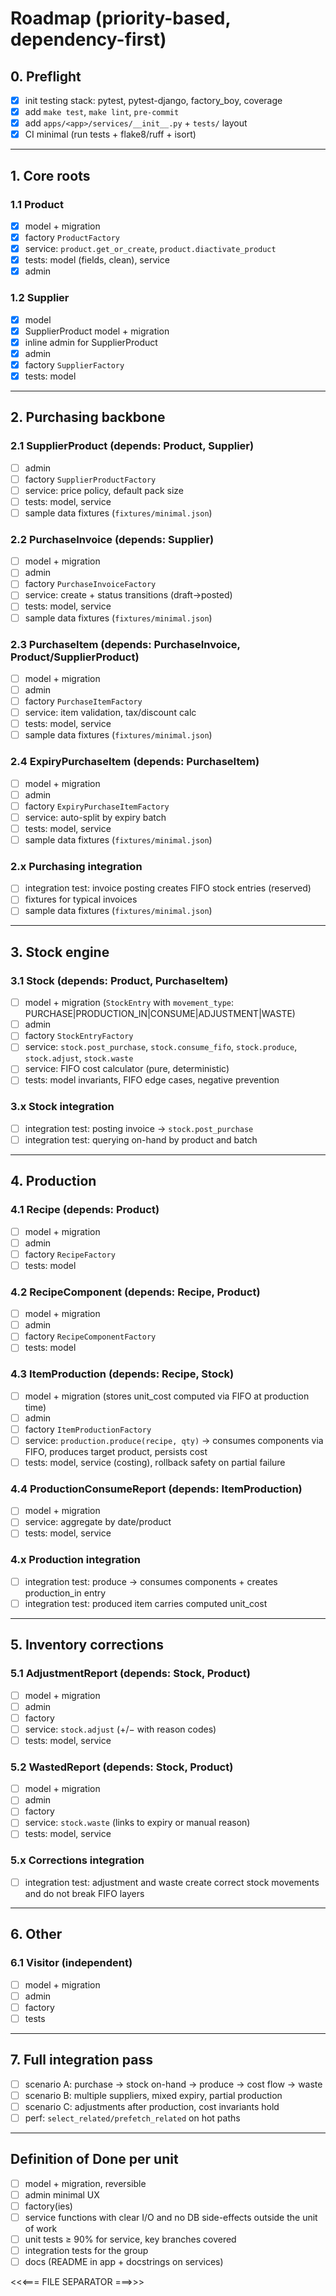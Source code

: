 # Roadmap (priority-based, dependency-first)

## 0. Preflight

- [x] init testing stack: pytest, pytest-django, factory_boy, coverage
- [x] add `make test`, `make lint`, `pre-commit`
- [x] add `apps/<app>/services/__init__.py` + `tests/` layout
- [x] CI minimal (run tests + flake8/ruff + isort)

---

## 1. Core roots

### 1.1 Product

- [x] model + migration
- [x] factory `ProductFactory`
- [x] service: `product.get_or_create`, `product.diactivate_product`
- [x] tests: model (fields, clean), service
- [x] admin

### 1.2 Supplier

- [x] model
- [x] SupplierProduct model + migration
- [x] inline admin for SupplierProduct
- [x] admin
- [x] factory `SupplierFactory`
- [x] tests: model

---

## 2. Purchasing backbone

### 2.1 SupplierProduct (depends: Product, Supplier)

- [ ] admin
- [ ] factory `SupplierProductFactory`
- [ ] service: price policy, default pack size
- [ ] tests: model, service
- [ ] sample data fixtures (`fixtures/minimal.json`)

### 2.2 PurchaseInvoice (depends: Supplier)

- [ ] model + migration
- [ ] admin
- [ ] factory `PurchaseInvoiceFactory`
- [ ] service: create + status transitions (draft→posted)
- [ ] tests: model, service
- [ ] sample data fixtures (`fixtures/minimal.json`)

### 2.3 PurchaseItem (depends: PurchaseInvoice, Product/SupplierProduct)

- [ ] model + migration
- [ ] admin
- [ ] factory `PurchaseItemFactory`
- [ ] service: item validation, tax/discount calc
- [ ] tests: model, service
- [ ] sample data fixtures (`fixtures/minimal.json`)

### 2.4 ExpiryPurchaseItem (depends: PurchaseItem)

- [ ] model + migration
- [ ] admin
- [ ] factory `ExpiryPurchaseItemFactory`
- [ ] service: auto-split by expiry batch
- [ ] tests: model, service
- [ ] sample data fixtures (`fixtures/minimal.json`)

### 2.x Purchasing integration

- [ ] integration test: invoice posting creates FIFO stock entries (reserved)
- [ ] fixtures for typical invoices
- [ ] sample data fixtures (`fixtures/minimal.json`)

---

## 3. Stock engine

### 3.1 Stock (depends: Product, PurchaseItem)

- [ ] model + migration (`StockEntry` with `movement_type`: PURCHASE|PRODUCTION_IN|CONSUME|ADJUSTMENT|WASTE)
- [ ] admin
- [ ] factory `StockEntryFactory`
- [ ] service: `stock.post_purchase`, `stock.consume_fifo`, `stock.produce`, `stock.adjust`, `stock.waste`
- [ ] service: FIFO cost calculator (pure, deterministic)
- [ ] tests: model invariants, FIFO edge cases, negative prevention

### 3.x Stock integration

- [ ] integration test: posting invoice → `stock.post_purchase`
- [ ] integration test: querying on-hand by product and batch

---

## 4. Production

### 4.1 Recipe (depends: Product)

- [ ] model + migration
- [ ] admin
- [ ] factory `RecipeFactory`
- [ ] tests: model

### 4.2 RecipeComponent (depends: Recipe, Product)

- [ ] model + migration
- [ ] admin
- [ ] factory `RecipeComponentFactory`
- [ ] tests: model

### 4.3 ItemProduction (depends: Recipe, Stock)

- [ ] model + migration (stores unit_cost computed via FIFO at production time)
- [ ] admin
- [ ] factory `ItemProductionFactory`
- [ ] service: `production.produce(recipe, qty)` → consumes components via FIFO, produces target product, persists cost
- [ ] tests: model, service (costing), rollback safety on partial failure

### 4.4 ProductionConsumeReport (depends: ItemProduction)

- [ ] model + migration
- [ ] service: aggregate by date/product
- [ ] tests: model, service

### 4.x Production integration

- [ ] integration test: produce → consumes components + creates production_in entry
- [ ] integration test: produced item carries computed unit_cost

---

## 5. Inventory corrections

### 5.1 AdjustmentReport (depends: Stock, Product)

- [ ] model + migration
- [ ] admin
- [ ] factory
- [ ] service: `stock.adjust` (+/− with reason codes)
- [ ] tests: model, service

### 5.2 WastedReport (depends: Stock, Product)

- [ ] model + migration
- [ ] admin
- [ ] factory
- [ ] service: `stock.waste` (links to expiry or manual reason)
- [ ] tests: model, service

### 5.x Corrections integration

- [ ] integration test: adjustment and waste create correct stock movements and do not break FIFO layers

---

## 6. Other

### 6.1 Visitor (independent)

- [ ] model + migration
- [ ] admin
- [ ] factory
- [ ] tests

---

## 7. Full integration pass

- [ ] scenario A: purchase → stock on-hand → produce → cost flow → waste
- [ ] scenario B: multiple suppliers, mixed expiry, partial production
- [ ] scenario C: adjustments after production, cost invariants hold
- [ ] perf: `select_related/prefetch_related` on hot paths

---

## Definition of Done per unit

- [ ] model + migration, reversible
- [ ] admin minimal UX
- [ ] factory(ies)
- [ ] service functions with clear I/O and no DB side-effects outside the unit of work
- [ ] unit tests ≥ 90% for service, key branches covered
- [ ] integration tests for the group
- [ ] docs (README in app + docstrings on services)

<<<=== FILE SEPARATOR ===>>>
